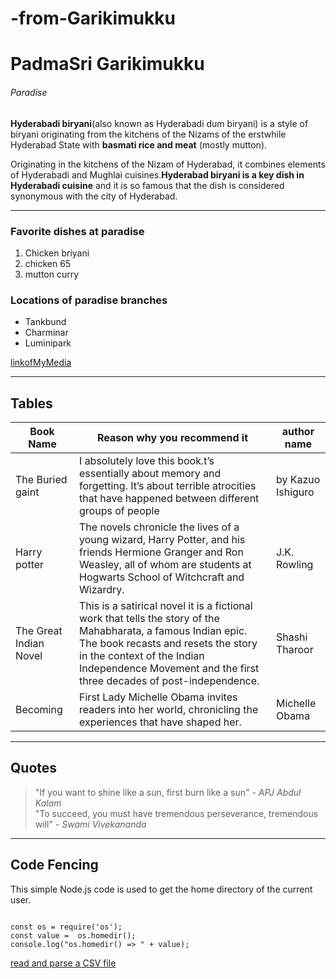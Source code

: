# -from-Garikimukku

# PadmaSri Garikimukku 
###### Paradise
**Hyderabadi biryani**(also known as Hyderabadi dum biryani) is a style of biryani originating from the kitchens of the Nizams of the erstwhile Hyderabad State with **basmati rice and meat** (mostly mutton).

 Originating in the kitchens of the Nizam of Hyderabad, it combines elements of Hyderabadi and Mughlai cuisines.**Hyderabad biryani is a key dish in Hyderabadi cuisine** and it is so famous that the dish is considered synonymous with the city of Hyderabad.

 ---
### Favorite dishes at paradise
 1. Chicken briyani
 2. chicken 65
 3. mutton curry

 ### Locations of paradise branches
 * Tankbund
 * Charminar
 * Luminipark

 [linkofMyMedia](MyMedia.md)

 ---
 ## Tables
 
| Book Name | Reason why you recommend it| author name |
|--------|-------------|-------------|
|The Buried gaint |I absolutely love this book.t’s essentially about memory and forgetting. It’s about terrible atrocities that have happened between different groups of people |by Kazuo Ishiguro|
|Harry potter|The novels chronicle the lives of a young wizard, Harry Potter, and his friends Hermione Granger and Ron Weasley, all of whom are students at Hogwarts School of Witchcraft and Wizardry. |J.K. Rowling|
|The Great Indian Novel|This is a satirical novel it is a fictional work that tells the story of the Mahabharata, a famous Indian epic. The book recasts and resets the story in the context of the Indian Independence Movement and the first three decades of post-independence.|Shashi Tharoor | 
|Becoming|First Lady Michelle Obama invites readers into her world, chronicling the experiences that have shaped her.|Michelle Obama|


---
## Quotes


> "If you want to shine like a sun, first burn like a sun" - *APJ Abdul Kalam*<br>
> "To succeed, you must have tremendous perseverance, tremendous will" - *Swami Vivekananda*

---
## Code Fencing

This simple Node.js code is used to get the home directory of the current user. 

```

const os = require('os');
const value =  os.homedir();
console.log("os.homedir() => " + value); 

```
[read and parse a CSV file](https://code.pieces.app/collections/node-js)





